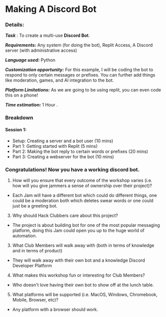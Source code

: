 # Making A Discord Bot

### Details:
**_Task_** : To create a multi-use **Discord Bot**.

**_Requirements:_** Any system (for doing the bot), Replit Access, A Discord server (with administrative access)

**_Language used:_** Python

**_Customization opportunity:_** For this example, I will be coding the bot to respond to only certain messages or prefixes. You can further add things like moderation, games, and AI integration to the bot.

**_Platform Limitations:_** As we are going to be using replit, you can even code this on a phone!

**_Time estimation:_** 1 Hour .

### Breakdown
#### Session 1:
- Setup: Creating a server and a bot user (10 mins)
- Part 1: Getting started with Replit (5 mins)
- Part 2: Making the bot reply to certain words or prefixes (20 mins)
- Part 3: Creating a webserver for the bot (10 mins)

### Congratulations! Now you have a working discord bot.


1. How will you ensure that every outcome of the workshop varies (i.e. how will you give jammers a sense of ownership over their project)?
- Each Jam will have a different bot which could do different things, one could be a moderation both which deletes swear words or one could just be a greeting bot.
  
3. Why should Hack Clubbers care about this project?
- The project is about building bot for one of the most popular messaging platform, doing this Jam could open you up to the huge world of automation.

3. What Club Members will walk away with (both in terms of knowledge and in terms of product)
- They will walk away with their own bot and a knowledge Discord Developer Platform

4. What makes this workshop fun or interesting for Club Members?
- Who doesn't love having their own bot to show off at the lunch table.

5. What platforms will be supported (i.e. MacOS, Windows, Chromebook, Mobile, Browser, etc)?
- Any platform with a browser should work.
